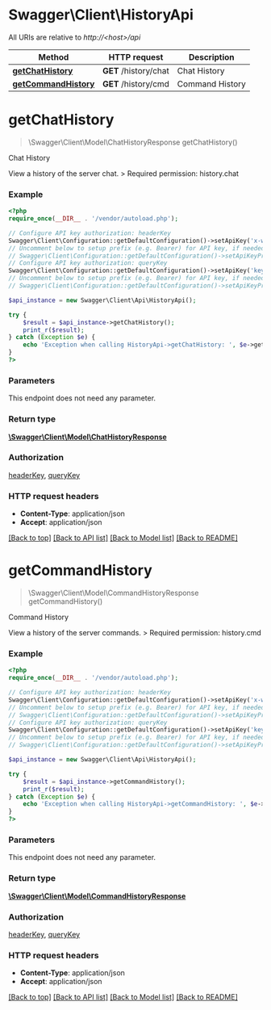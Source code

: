 # Swagger\Client\HistoryApi

All URIs are relative to *http://&lt;host&gt;/api*

Method | HTTP request | Description
------------- | ------------- | -------------
[**getChatHistory**](HistoryApi.md#getChatHistory) | **GET** /history/chat | Chat History
[**getCommandHistory**](HistoryApi.md#getCommandHistory) | **GET** /history/cmd | Command History


# **getChatHistory**
> \Swagger\Client\Model\ChatHistoryResponse getChatHistory()

Chat History

View a history of the server chat.  > Required permission: history.chat

### Example
```php
<?php
require_once(__DIR__ . '/vendor/autoload.php');

// Configure API key authorization: headerKey
Swagger\Client\Configuration::getDefaultConfiguration()->setApiKey('x-webapi-key', 'YOUR_API_KEY');
// Uncomment below to setup prefix (e.g. Bearer) for API key, if needed
// Swagger\Client\Configuration::getDefaultConfiguration()->setApiKeyPrefix('x-webapi-key', 'Bearer');
// Configure API key authorization: queryKey
Swagger\Client\Configuration::getDefaultConfiguration()->setApiKey('key', 'YOUR_API_KEY');
// Uncomment below to setup prefix (e.g. Bearer) for API key, if needed
// Swagger\Client\Configuration::getDefaultConfiguration()->setApiKeyPrefix('key', 'Bearer');

$api_instance = new Swagger\Client\Api\HistoryApi();

try {
    $result = $api_instance->getChatHistory();
    print_r($result);
} catch (Exception $e) {
    echo 'Exception when calling HistoryApi->getChatHistory: ', $e->getMessage(), PHP_EOL;
}
?>
```

### Parameters
This endpoint does not need any parameter.

### Return type

[**\Swagger\Client\Model\ChatHistoryResponse**](../Model/ChatHistoryResponse.md)

### Authorization

[headerKey](../../README.md#headerKey), [queryKey](../../README.md#queryKey)

### HTTP request headers

 - **Content-Type**: application/json
 - **Accept**: application/json

[[Back to top]](#) [[Back to API list]](../../README.md#documentation-for-api-endpoints) [[Back to Model list]](../../README.md#documentation-for-models) [[Back to README]](../../README.md)

# **getCommandHistory**
> \Swagger\Client\Model\CommandHistoryResponse getCommandHistory()

Command History

View a history of the server commands.  > Required permission: history.cmd

### Example
```php
<?php
require_once(__DIR__ . '/vendor/autoload.php');

// Configure API key authorization: headerKey
Swagger\Client\Configuration::getDefaultConfiguration()->setApiKey('x-webapi-key', 'YOUR_API_KEY');
// Uncomment below to setup prefix (e.g. Bearer) for API key, if needed
// Swagger\Client\Configuration::getDefaultConfiguration()->setApiKeyPrefix('x-webapi-key', 'Bearer');
// Configure API key authorization: queryKey
Swagger\Client\Configuration::getDefaultConfiguration()->setApiKey('key', 'YOUR_API_KEY');
// Uncomment below to setup prefix (e.g. Bearer) for API key, if needed
// Swagger\Client\Configuration::getDefaultConfiguration()->setApiKeyPrefix('key', 'Bearer');

$api_instance = new Swagger\Client\Api\HistoryApi();

try {
    $result = $api_instance->getCommandHistory();
    print_r($result);
} catch (Exception $e) {
    echo 'Exception when calling HistoryApi->getCommandHistory: ', $e->getMessage(), PHP_EOL;
}
?>
```

### Parameters
This endpoint does not need any parameter.

### Return type

[**\Swagger\Client\Model\CommandHistoryResponse**](../Model/CommandHistoryResponse.md)

### Authorization

[headerKey](../../README.md#headerKey), [queryKey](../../README.md#queryKey)

### HTTP request headers

 - **Content-Type**: application/json
 - **Accept**: application/json

[[Back to top]](#) [[Back to API list]](../../README.md#documentation-for-api-endpoints) [[Back to Model list]](../../README.md#documentation-for-models) [[Back to README]](../../README.md)

